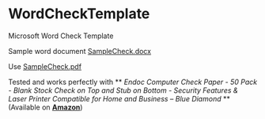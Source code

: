 # WordCheckTemplate
Microsoft Word Check Template

Sample word document [SampleCheck.docx](/SampleCheck.docx)

Use [SampleCheck.pdf](/SampleCheck.pdf)

Tested and works perfectly with ** *Endoc Computer Check Paper - 50 Pack - Blank Stock Check on Top and Stub on Bottom - Security Features & Laser Printer Compatible for Home and Business – Blue Diamond* ** (Available on [**Amazon**](https://www.amazon.com/dp/B084BXRVZT?psc=1&ref=ppx_yo2ov_dt_b_product_details))
